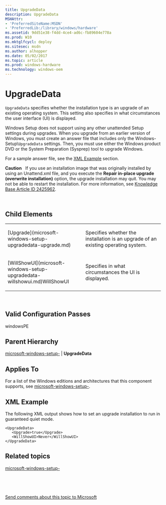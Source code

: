 ```yaml
---
title: UpgradeData
description: UpgradeData
MSHAttr:
- 'PreferredSiteName:MSDN'
- 'PreferredLib:/library/windows/hardware'
ms.assetid: 9dd51e38-f4dd-4ce4-ad6c-fb89604e778a
ms.prod: W10
ms.mktglfcycl: deploy
ms.sitesec: msdn
ms.author: alhopper
ms.date: 05/02/2017
ms.topic: article
ms.prod: windows-hardware
ms.technology: windows-oem
---
```


# UpgradeData


`UpgradeData` specifies whether the installation type is an upgrade of an existing operating system. This setting also specifies in what circumstances the user interface (UI) is displayed.

Windows Setup does not support using any other unattended Setup settings during upgrades. When you upgrade from an earlier version of Windows, you must create an answer file that includes only the Windows-Setup\\`UpgradeData` settings. Then, you must use either the Windows product DVD or the System Preparation (Sysprep) tool to upgrade Windows.

For a sample answer file, see the [XML Example](#xmlexample) section.

**Caution**  
If you use an installation image that was originally installed by using an Unattend.xml file, and you execute the **Repair in-place upgrade (overwrite installation)** option, the upgrade installation may quit. You may not be able to restart the installation. For more information, see [Knowledge Base Article ID 2425962](http://go.microsoft.com/fwlink/?LinkId=209802).

 

## Child Elements


<table>
<colgroup>
<col width="50%" />
<col width="50%" />
</colgroup>
<tbody>
<tr class="odd">
<td><p>[Upgrade](microsoft-windows-setup-upgradedata-upgrade.md)</p></td>
<td><p>Specifies whether the installation is an upgrade of an existing operating system.</p></td>
</tr>
<tr class="even">
<td><p>[WillShowUI](microsoft-windows-setup-upgradedata-willshowui.md)WillShowUI</p></td>
<td><p>Specifies in what circumstances the UI is displayed.</p></td>
</tr>
</tbody>
</table>

 

## Valid Configuration Passes


windowsPE

## Parent Hierarchy


[microsoft-windows-setup-](microsoft-windows-setup.md) | **UpgradeData**

## Applies To


For a list of the Windows editions and architectures that this component supports, see [microsoft-windows-setup-](microsoft-windows-setup.md).

## <a href="" id="xmlexample"></a>XML Example


The following XML output shows how to set an upgrade installation to run in guaranteed quiet mode.

``` syntax
<UpgradeData>
   <Upgrade>true</Upgrade>
   <WillShowUI>Never</WillShowUI>
</UpgradeData>
```

## Related topics


[microsoft-windows-setup-](microsoft-windows-setup.md)

 

 

[Send comments about this topic to Microsoft](mailto:wsddocfb@microsoft.com?subject=Documentation%20feedback%20%5Bp_unattend\p_unattend%5D:%20UpgradeData%20%20RELEASE:%20%2810/3/2016%29&body=%0A%0APRIVACY%20STATEMENT%0A%0AWe%20use%20your%20feedback%20to%20improve%20the%20documentation.%20We%20don't%20use%20your%20email%20address%20for%20any%20other%20purpose,%20and%20we'll%20remove%20your%20email%20address%20from%20our%20system%20after%20the%20issue%20that%20you're%20reporting%20is%20fixed.%20While%20we're%20working%20to%20fix%20this%20issue,%20we%20might%20send%20you%20an%20email%20message%20to%20ask%20for%20more%20info.%20Later,%20we%20might%20also%20send%20you%20an%20email%20message%20to%20let%20you%20know%20that%20we've%20addressed%20your%20feedback.%0A%0AFor%20more%20info%20about%20Microsoft's%20privacy%20policy,%20see%20http://privacy.microsoft.com/default.aspx. "Send comments about this topic to Microsoft")





